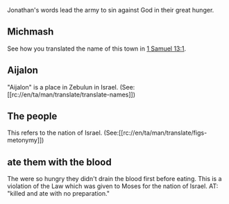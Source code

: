 Jonathan's words lead the army to sin against God in their great hunger.

## Michmash ##

See how you translated the name of this town in [1 Samuel 13:1](../13/01.md).

## Aijalon ##

"Aijalon" is a place in Zebulun in Israel. (See: [[rc://en/ta/man/translate/translate-names]])

## The people ##

This refers to the nation of Israel. (See:[[rc://en/ta/man/translate/figs-metonymy]])

## ate them with the blood ##

The were so hungry they didn't drain the blood first before eating. This is a violation of the Law which was given to Moses for the nation of Israel. AT: "killed and ate with no preparation."